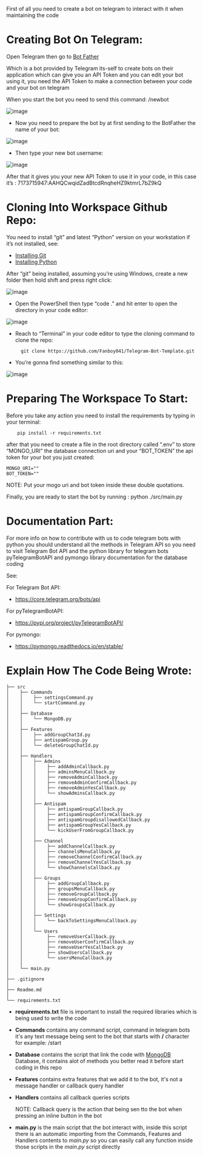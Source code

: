 First of all you need to create a bot on telegram to interact with it when maintaining the code

# Creating Bot On Telegram:
Open Telegram then go to [Bot Father](https://t.me/BotFather) 

Which is a bot provided by Telegram its-self to create bots on their application which can give you an API Token and you can edit your bot using it, you need the API Token to make a connection between your code and your bot on telegram

When you start the bot you need to send this command: /newbot

![image](https://github.com/Fanboy041/Telegram-Bot-Template/assets/163625032/d52fa285-d8e6-4450-b7c7-b355d980c4b1)


- Now you need to prepare the bot by at first sending to the BotFather the name of your bot:

![image](https://github.com/Fanboy041/Telegram-Bot-Template/assets/163625032/ace1f19e-3605-44ac-97fe-346bfa664a8f)

- Then type your new bot username:

![image](https://github.com/Fanboy041/Telegram-Bot-Template/assets/163625032/709e16e5-3b59-4eac-9259-bc880ea635ca)


After that it gives you your new API Token to use it in your code, 
in this case it’s : 7173715947:AAHQCwqidZadBtcdRnqheHZ9ktmrL7bZ9kQ


# Cloning Into Workspace Github Repo:
You need to install “git” and latest “Python” version on your workstation if it’s not installed, see:
-	[Installing Git](https://git-scm.com/book/en/v2/Getting-Started-Installing-Git)
-	[Installing Python](https://python.org/downloads/)

After “git” being installed, assuming you’re using Windows, create a new folder then hold shift and press right click:

![image](https://github.com/Fanboy041/Telegram-Bot-Template/assets/163625032/d2bbe1be-d81f-4dcd-8c49-3ee0a7baacad)

- Open the PowerShell then type “code .” and hit enter to open the directory in your code editor:

![image](https://github.com/Fanboy041/Telegram-Bot-Template/assets/163625032/de0ed58a-fb15-4bb9-ad6d-3451117ca4de)

- Reach to “Terminal” in your code editor to type the cloning command to clone the repo:

        git clone https://github.com/Fanboy041/Telegram-Bot-Template.git

- You’re gonna find something similar to this:

![image](https://github.com/Fanboy041/Telegram-Bot-Template/assets/163625032/d2fb100e-4d07-4454-8118-ac54314061e8)

# Preparing The Workspace To Start:
Before you take any action you need to install the requirements by typing in your terminal:

        pip install -r requirements.txt

after that you need to create a file in the root directory called “.env” to store “MONGO_URI” the database connection uri and your “BOT_TOKEN” the api token for your bot you just created:

    MONGO_URI=""
    BOT_TOKEN=""

NOTE: Put your mogo uri and bot token inside these double quotations.

Finally, you are ready to start the bot by running :
python ./src/main.py

# Documentation Part:
For more info on how to contribute with us to code telegram bots with python you should understand all the methods in Telegram API so you need to visit Telegram Bot API and the python library for telegram bots pyTelegramBotAPI and pymongo library documentation for the database coding

See:

For Telegram Bot API:
-	https://core.telegram.org/bots/api


For pyTelegramBotAPI:
-	https://pypi.org/project/pyTelegramBotAPI/


For pymongo:
-	https://pymongo.readthedocs.io/en/stable/

# Explain How The Code Being Wrote:
```
├── src
│    ├── Commands
│    │    ├── settingsCommand.py
│    │    └── startCommand.py
│    │
│    ├── Database
│    │    └── MongoDB.py
│    │
│    ├── Features
│    │    ├── addGroupChatId.py
│    │    ├── antispamGroup.py
│    │    └── deleteGroupChatId.py
│    │
│    ├── Handlers
│    │    ├── Admins
│    │    │    ├── addAdminCallback.py
│    │    │    ├── adminsMenuCallback.py
│    │    │    ├── removeAdminCallback.py
│    │    │    ├── removeAdminConfirmCallback.py
│    │    │    ├── removeAdminYesCallback.py
│    │    │    └── showAdminsCallback.py
│    │    │
│    │    ├── Antispam
│    │    │    ├── antispamGroupCallback.py
│    │    │    ├── antispamGroupConfirmCallback.py
│    │    │    ├── antispamGroupdisallowedCallback.py
│    │    │    ├── antispamGroupYesCallback.py
│    │    │    └── kickUserFromGroupCallback.py
│    │    │
│    │    ├── Channel
│    │    │    ├── addChannelCallback.py
│    │    │    ├── channelsMenuCallback.py
│    │    │    ├── removeChannelConfirmCallback.py
│    │    │    ├── removeChannelYesCallback.py
│    │    │    └── showChannelsCallback.py
│    │    │
│    │    ├── Groups
│    │    │    ├── addGroupCallback.py
│    │    │    ├── groupsMenuCallback.py
│    │    │    ├── removeGroupCallback.py
│    │    │    ├── removeGroupConfirmCallback.py
│    │    │    └── showGroupsCallback.py
│    │    │
│    │    ├── Settings
│    │    │    └── backToSettingsMenuCallback.py
│    │    │
│    │    └── Users
│    │         ├── removeUserCallback.py
│    │         ├── removeUserConfirmCallback.py
│    │         ├── removeUserYesCallback.py
│    │         ├── showUsersCallback.py
│    │         └── usersMenuCallback.py
│    │
│    └── main.py
│
├── .gitignore
│
├── Readme.md
│
└── requirements.txt

```
- __requirements.txt__ file is important to install the required libraries which is being used to write the code

- __Commands__ contains any command script, command in telegram bots it's any text message being sent to the bot that starts with __/__ character for example: /start

- __Database__ contains the script that link the code with [MongoDB](https://www.mongodb.com/) Database, it contains alot of methods you better read it before start coding in this repo

- __Features__ contains extra features that we add it to the bot, it's not a message handler or callback query handler

- __Handlers__ contains all callback queries scripts

  NOTE: Callback query is the action that being sen tto the bot when pressing an inline button in the bot

- __main.py__ is the main script that the bot interact with, inside this script there is an automatic importing from the Commands, Features and Handlers contents to _main.py_ so you can easily call any function inside those scripts in the _main.py_ script directly

